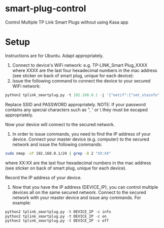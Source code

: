 # smart-plug-control
Control Multiple TP Link Smart Plugs without using Kasa app

# Setup
Instructions are for Ubuntu. Adapt appropriately.

1. Connect to device's WiFi network:
e.g. TP-LINK_Smart Plug_XXXX where XXXX are the last four hexadecimal numbers in the mac address (see sticker on back of smart plug, unique for each device):
1. Issue the following command to connect the device to your secured WiFi network:
```python
python2 tplink_smartplug.py -t 192.168.0.1 -j '{"netif":{"set_stainfo":{"ssid":"SSID","password":"PASSWORD","key_type":3}}}'
```
Replace SSID and PASSWORD appropriately.
NOTE: If your password contains any special characters such as ", ' or \ they must be escaped appropriately.

Now your device will connect to the secured network.

1. In order to issue commands, you need to find the IP address of your device. Connect your master device (e.g. computer) to the secured network and issue the following commands:
```bash
sudo nmap -sP 192.168.0.1/24 | grep -B 2 "XX:XX"
```
where XX:XX are the last four hexadecimal numbers in the mac address (see sticker on back of smart plug, unique for each device).

Record the IP address of your device.

1. Now that you have the IP address (DEVICE_IP), you can control multiple devices all on the same secured network.
Connect to the secured network with your master device and issue any commands. For example:
```python
python2 tplink_smartplug.py -t DEVICE_IP -c info
python2 tplink_smartplug.py -t DEVICE_IP -c on
python2 tplink_smartplug.py -t DEVICE_IP -c off
```
